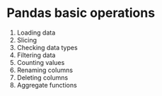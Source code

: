 # Pandas basic operations

1. Loading data
2. Slicing
3. Checking data types
4. Filtering data
5. Counting values
6. Renaming columns
7. Deleting columns
8. Aggregate functions
